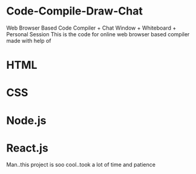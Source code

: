 # Code-Compile-Draw-Chat
 Web Browser Based Code Compiler + Chat Window + Whiteboard + Personal Session 
This is the code for online web browser based compiler made with help of 
# HTML
# CSS
# Node.js
# React.js
Man..this project is soo cool..took a lot of time and patience
